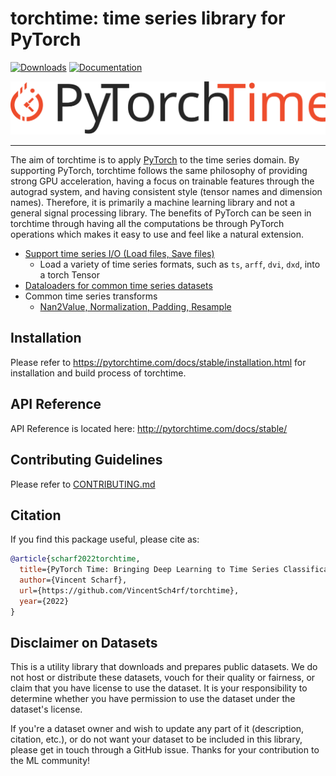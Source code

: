 torchtime: time series library for PyTorch
==========================================
[![Downloads](https://static.pepy.tech/badge/pytorchtime)](https://pypi.org/project/pytorchtime)
[![Documentation](https://img.shields.io/badge/dynamic/json.svg?label=docs&url=https%3A%2F%2Fpypi.org%2Fpypi%2Fpytorchtime%2Fjson&query=%24.info.version&colorB=brightgreen&prefix=v)](https://pytorchtime.com/docs/stable)

![Torchtime Logo](docs/source/_static/img/logo-dark.svg)

--------------------------------------------------------------------------------

The aim of torchtime is to apply [PyTorch](https://github.com/pytorch/pytorch) to
the time series domain. By supporting PyTorch, torchtime follows the same philosophy
of providing strong GPU acceleration, having a focus on trainable features through
the autograd system, and having consistent style (tensor names and dimension names).
Therefore, it is primarily a machine learning library and not a general signal
processing library. The benefits of PyTorch can be seen in torchtime through
having all the computations be through PyTorch operations which makes it easy
to use and feel like a natural extension.

- [Support time series I/O (Load files, Save files)](http://pytorchtime.com/docs/stable/)
  - Load a variety of time series formats, such as `ts`, `arff`, `dvi`, `dxd`, into a torch Tensor
- [Dataloaders for common time series datasets](http://pytorchtime.com/docs/stable/datasets.html)
- Common time series transforms
    - [Nan2Value, Normalization, Padding, Resample](http://pytorchtime.com/docs/stable/transforms.html)

Installation
------------

Please refer to https://pytorchtime.com/docs/stable/installation.html for installation and build process of torchtime.

API Reference
-------------

API Reference is located here: http://pytorchtime.com/docs/stable/

Contributing Guidelines
-----------------------

Please refer to [CONTRIBUTING.md](./CONTRIBUTING.md)

Citation
--------

If you find this package useful, please cite as:

```bibtex
@article{scharf2022torchtime,
  title={PyTorch Time: Bringing Deep Learning to Time Series Classification},
  author={Vincent Scharf},
  url={https://github.com/VincentSch4rf/torchtime},
  year={2022}
}
```

Disclaimer on Datasets
----------------------

This is a utility library that downloads and prepares public datasets. We do not host or distribute these datasets, vouch for their quality or fairness, or claim that you have license to use the dataset. It is your responsibility to determine whether you have permission to use the dataset under the dataset's license.

If you're a dataset owner and wish to update any part of it (description, citation, etc.), or do not want your dataset to be included in this library, please get in touch through a GitHub issue. Thanks for your contribution to the ML community!
